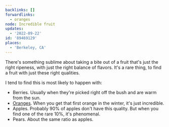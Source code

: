 ```yaml
---
backlinks: []
forwardlinks:
  - oranges
node: Incredible fruit
updates:
  - '2022-09-22'
id: '89469129'
places:
  - 'Berkeley, CA'
---
```

There's something sublime about taking a bite out of a fruit that's just the right ripeness, with just the right balance of flavors. It's a rare thing, to find a fruit with just these right qualities.

I tend to find this is most likely to happen with: 

- Berries. Usually when they're picked right off the bush and are warm from the sun. 
- [Oranges](oranges.md). When you get that first orange in the winter, it's just incredible. 
- Apples. Probably 90% of apples don't have this quality. But when you find one of the rare 10%, it's phenomenal. 
- Pears. About the same ratio as apples. 
